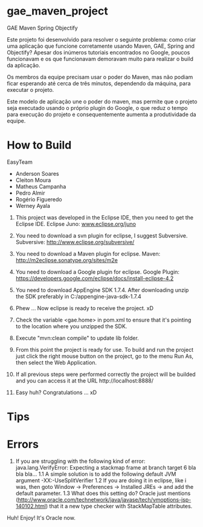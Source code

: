 gae_maven_project
=================

GAE Maven Spring Objectify

Este projeto foi desenvolvido para resolver o seguinte problema: como criar uma aplicação
que funcione corretamente usando Maven, GAE, Spring and Objectify? Apesar dos inúmeros tutoriais
encontrados no Google, poucos funcionavam e os que funcionavam demoravam muito para realizar o
build da aplicação.

Os membros da equipe precisam usar o poder do Maven, mas não podiam ficar esperando até cerca de
três minutos, dependendo da máquina, para executar o projeto.

Este modelo de aplicação une o poder do maven, mas permite que o projeto seja executado usando
o próprio plugin do Google, o que reduz o tempo para execução do projeto e consequentemente
aumenta a produtividade da equipe.

How to Build
============

EasyTeam

- Anderson Soares	
- Cleiton Moura
- Matheus Campanha
- Pedro Almir
- Rogério Figueredo
- Werney Ayala


1. This project was developed in the Eclipse IDE, then you need to get the Eclipse IDE.
   Eclipse Juno: www.eclipse.org/juno

2. You need to download a svn plugin for eclipse, I suggest Subversive.
   Subversive: http://www.eclipse.org/subversive/
   
3. You need to download a Maven plugin for eclipse.
   Maven: http://m2eclipse.sonatype.org/sites/m2e
   
4. You need to download a Google plugin for eclipse.
   Google Plugin: https://developers.google.com/eclipse/docs/install-eclipse-4.2
   
5. You need to download AppEngine SDK 1.7.4. After downloading unzip the SDK preferably in C:/appengine-java-sdk-1.7.4

6. Phew ... Now eclipse is ready to receive the project. xD
	
7. Check the variable <gae.home> in pom.xml to ensure that it's pointing to the location where you unzipped the SDK.

8. Execute "mvn:clean compile" to update lib folder.
   
9. From this point the project is ready for use. To build and run the project just click the right mouse 
button on the project, go to the menu Run As, then select the Web Application.

10. If all previous steps were performed correctly the project will be builded and you can access it at 
the URL http://localhost:8888/
    
11. Easy huh? Congratulations ... xD


Tips
====
	
Errors
======

1. If you are struggling with the following kind of error: java.lang.VerifyError: Expecting a stackmap frame at branch target 6 bla bla bla...
	1.1 A simple solution is to add the following default JVM argument -XX:-UseSplitVerifier
	1.2 If you are doing it in eclipse, like i was, then goto Window -> Preferences -> Installed JREs -> and add the default parameter.
	1.3 What does this setting do? Oracle just mentions (http://www.oracle.com/technetwork/java/javase/tech/vmoptions-jsp-140102.html) that it a new type checker with StackMapTable attributes. 
	
Huh! Enjoy! It's Oracle now.
